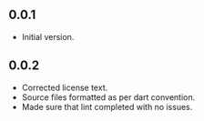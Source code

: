 ## 0.0.1

- Initial version.

## 0.0.2

- Corrected license text.
- Source files formatted as per dart convention.
- Made sure that lint completed with no issues.